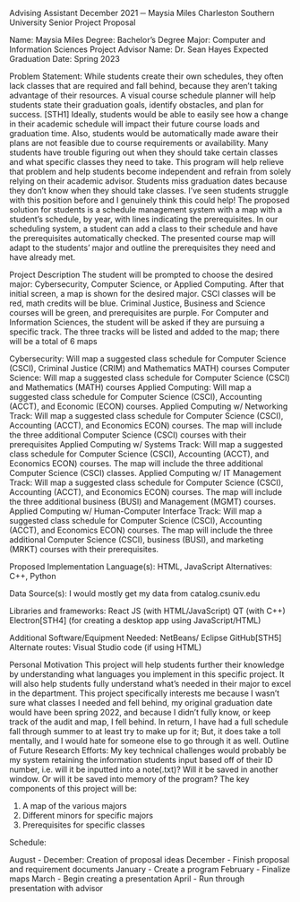 
Advising Assistant
December 2021
─
Maysia Miles
Charleston Southern University
Senior Project Proposal



Name: Maysia Miles
Degree: Bachelor’s Degree
Major: Computer and Information Sciences
Project Advisor Name: Dr. Sean Hayes
Expected Graduation Date: Spring 2023
 
Problem Statement:
While students create their own schedules, they often lack classes that are required and fall behind, because they aren’t taking advantage of their resources.  A visual course schedule planner will help students state their graduation goals, identify obstacles, and plan for success. [STH1] Ideally, students would be able to easily see how a change in their academic schedule will impact their future course loads and graduation time. Also, students would be automatically made aware their plans are not feasible due to course requirements or availability. Many students have trouble figuring out when they should take certain classes and what specific classes they need to take. This program will help relieve that problem and help students become independent and refrain from solely relying on their academic advisor. Students miss graduation dates because they don’t know when they should take classes. I’ve seen students struggle with this position before and I genuinely think this could help! The proposed solution for students is a schedule management system with a map with a student’s schedule, by year, with lines indicating the prerequisites. In our scheduling system, a student can add a class to their schedule and have the prerequisites automatically checked. The presented course map will adapt to the students’ major and outline the prerequisites they need and have already met.
 
Project Description
The student will be prompted to choose the desired major: Cybersecurity, Computer Science, or Applied Computing. After that initial screen, a map is shown for the desired major. CSCI classes will be red, math credits will be blue. Criminal Justice, Business and Science courses will be green, and prerequisites are purple. For Computer and Information Sciences, the student will be asked if they are pursuing a specific track. The three tracks will be listed and added to the map; there will be a total of 6 maps

Cybersecurity: Will map a suggested class schedule for Computer Science (CSCI), Criminal Justice (CRIM) and Mathematics MATH) courses
Computer Science: Will map a suggested class schedule for Computer Science (CSCI) and Mathematics (MATH) courses
Applied Computing: Will map a suggested class schedule for Computer Science (CSCI), Accounting (ACCT), and Economic (ECON) courses.
Applied Computing w/ Networking Track: Will map a suggested class schedule for Computer Science (CSCI), Accounting (ACCT), and Economics ECON) courses. The map will include the three additional Computer Science (CSCI) courses with their prerequisites
Applied Computing w/ Systems Track: Will map a suggested class schedule for Computer Science (CSCI), Accounting (ACCT), and Economics ECON) courses. The map will include the three additional Computer Science (CSCI) classes.
Applied Computing w/ IT Management Track: Will map a suggested class schedule for Computer Science (CSCI), Accounting (ACCT), and Economics ECON) courses. The map will include the three additional business (BUSI) and Management (MGMT) courses.
Applied Computing w/ Human-Computer Interface Track: Will map a suggested class schedule for Computer Science (CSCI), Accounting (ACCT), and Economics ECON) courses. The map will include the three additional Computer Science (CSCI), business (BUSI), and marketing (MRKT) courses with their prerequisites.



Proposed Implementation Language(s):
HTML, JavaScript
Alternatives:
C++, Python
 
Data Source(s):
I would mostly get my data from catalog.csuniv.edu
 


Libraries and frameworks:
React JS (with HTML/JavaScript)
QT (with C++)
Electron[STH4]  (for creating a desktop app using JavaScript/HTML)
 
Additional Software/Equipment Needed:
NetBeans/ Eclipse
GitHub[STH5] 
Alternate routes:
Visual Studio code (if using HTML)
 
Personal Motivation
This project will help students further their knowledge by understanding what languages you implement in this specific project. It will also help students fully understand what’s needed in their major to excel in the department. This project specifically interests me because I wasn’t sure what classes I needed and fell behind, my original graduation date would have been spring 2022, and because I didn’t fully know, or keep track of the audit and map, I fell behind. In return, I have had a full schedule fall through summer to at least try to make up for it; But, it does take a toll mentally, and I would hate for someone else to go through it as well.
Outline of Future Research Efforts:
My key technical challenges would probably be my system retaining the information students input based off of their ID number, i.e. will it be inputted into a note(.txt)? Will it be saved in another window. Or will it be saved into memory of the program?
The key components of this project will be:
1. 	A map of the various majors
2. 	Different minors for specific majors
3. 	Prerequisites for specific classes
 
 
 
Schedule:

August - December: Creation of proposal ideas
December - Finish proposal and  requirement documents
January - Create a program 
February - Finalize maps
March - Begin creating a presentation
April - Run through presentation with advisor
